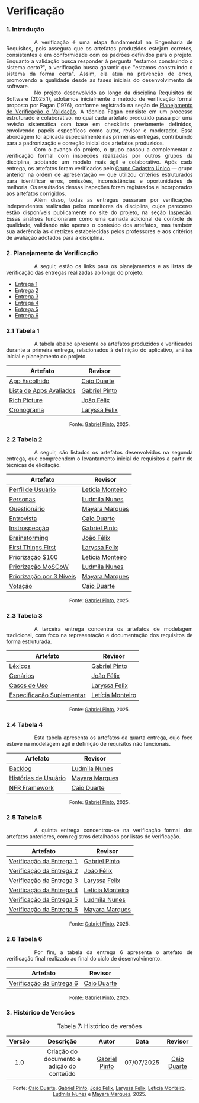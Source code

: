 # Verificação

### 1. Introdução

<div style="text-align: justify; text-indent: 2cm;"> A verificação é uma etapa fundamental na Engenharia de Requisitos, pois assegura que os artefatos produzidos estejam corretos, consistentes e em conformidade com os padrões definidos para o projeto. Enquanto a validação busca responder à pergunta "estamos construindo o sistema certo?", a verificação busca garantir que "estamos construindo o sistema da forma certa". Assim, ela atua na prevenção de erros, promovendo a qualidade desde as fases iniciais do desenvolvimento de software.
</div>

<div style="text-align: justify; text-indent: 2cm;"> No projeto desenvolvido ao longo da disciplina Requisitos de Software (2025.1), adotamos inicialmente o método de verificação formal proposto por Fagan (1976), conforme registrado na seção de <a href="https://requisitos-de-software.github.io/2025.1-IBGE/Planejamento/VerificacaoEValidacao/">Planejamento de Verificação e Validação</a>. A técnica Fagan consiste em um processo estruturado e colaborativo, no qual cada artefato produzido passa por uma revisão sistemática com base em checklists previamente definidos, envolvendo papéis específicos como autor, revisor e moderador. Essa abordagem foi aplicada especialmente nas primeiras entregas, contribuindo para a padronização e correção inicial dos artefatos produzidos.
</div>

<div style="text-align: justify; text-indent: 2cm;">
Com o avanço do projeto, o grupo passou a complementar a verificação formal com inspeções realizadas por outros grupos da disciplina, adotando um modelo mais ágil e colaborativo. Após cada entrega, os artefatos foram verificados pelo <a href="https://requisitos-de-software.github.io/2025.1-Cadastro-Unico/inspecoes/grupo%2B1/inspecao_1/">Grupo Cadastro Único</a> — grupo anterior na ordem de apresentação — que utilizou critérios estruturados para identificar erros, omissões, inconsistências e oportunidades de melhoria. Os resultados dessas inspeções foram registrados e incorporados aos artefatos corrigidos.
</div>


<div style="text-align: justify; text-indent: 2cm;"> Além disso, todas as entregas passaram por verificações independentes realizadas pelos monitores da disciplina, cujos pareceres estão disponíveis publicamente no site do projeto, na seção <a href="https://requisitos-de-software.github.io/2025.1-IBGE/Verificacao/entrega1/lv1/">Inspeção</a>. Essas análises funcionaram como uma camada adicional de controle de qualidade, validando não apenas o conteúdo dos artefatos, mas também sua aderência às diretrizes estabelecidas pelos professores e aos critérios de avaliação adotados para a disciplina.
</div>

### 2. Planejamento da Verificação

<div style="text-align: justify; text-indent: 2cm;">
A seguir, estão os links para os planejamentos e as listas de verificação das entregas realizadas ao longo do projeto:
</div>

<ul>
  <li><a href="https://requisitos-de-software.github.io/2025.1-IBGE/Verificacao/entrega1/lv1/" target="_blank">Entrega 1</a></li>
  <li><a href="https://requisitos-de-software.github.io/2025.1-IBGE/Verificacao/entrega2/lv2/" target="_blank">Entrega 2</a></li>
  <li><a href="https://requisitos-de-software.github.io/2025.1-IBGE/Verificacao/entrega3/lv3/" target="_blank">Entrega 3</a></li>
  <li><a href="https://requisitos-de-software.github.io/2025.1-IBGE/Verificacao/entrega4/lv4/" target="_blank">Entrega 4</a></li>
  <li><a href="https://requisitos-de-software.github.io/2025.1-IBGE/Verificacao/entrega5/lv5/" target="_blank">Entrega 5</a></li>
  <li><a href="https://requisitos-de-software.github.io/2025.1-IBGE/Verificacao/entrega6/lv6/" target="_blank">Entrega 6</a></li>
</ul>

### 2.1 Tabela 1

<div style="text-align: justify; text-indent: 2cm;">
A tabela abaixo apresenta os artefatos produzidos e verificados durante a primeira entrega, relacionados à definição do aplicativo, análise inicial e planejamento do projeto.
</div>

| Artefato | Revisor |
|----------|-----------|
| [App Escolhido](https://requisitos-de-software.github.io/2025.1-IBGE/Planejamento/AplicativoEscolhido/) | [Caio Duarte](https://github.com/caioduart3) |
| [Lista de Apps Avaliados](https://requisitos-de-software.github.io/2025.1-IBGE/prerastreabilidade/rich-pic_alt/) | [Gabriel Pinto](https://github.com/GabrielSPinto) |
| [Rich Picture](https://requisitos-de-software.github.io/2025.1-IBGE/Planejamento/AplicativoEscolhido/) | [João Félix](https://github.com/joaofmoreiraa) |
| [Cronograma](https://requisitos-de-software.github.io/2025.1-IBGE/Planejamento/Cronograma/) | [Laryssa Felix](https://github.com/felixlaryssa) |

<font size="2"><p style="text-align: center">Fonte: [Gabriel Pinto](https://github.com/GabrielSPinto), 2025.</p></font>

### 2.2 Tabela 2

<div style="text-align: justify; text-indent: 2cm;">
A seguir, são listados os artefatos desenvolvidos na segunda entrega, que compreendem o levantamento inicial de requisitos a partir de técnicas de elicitação.
</div>

| Artefato | Revisor |
|----------|-----------|
| [Perfil de Usuário](https://requisitos-de-software.github.io/2025.1-IBGE/elicitacao/usuarios/PerfilDoUsuario/) | [Letícia Monteiro](https://github.com/LeticiaMonteiroo) |
| [Personas](https://requisitos-de-software.github.io/2025.1-IBGE/elicitacao/usuarios/Personas/) | [Ludmila Nunes](https://github.com/ludmilaaysha) |
| [Questionário](https://requisitos-de-software.github.io/2025.1-IBGE/elicitacao/tecnicas_selecionadas/questionario/) | [Mayara Marques](https://github.com/maymarquee) |
| [Entrevista](https://requisitos-de-software.github.io/2025.1-IBGE/elicitacao/tecnicas_selecionadas/entrevista/) | [Caio Duarte](https://github.com/caioduart3) |
| [Instrospecção](https://requisitos-de-software.github.io/2025.1-IBGE/elicitacao/tecnicas_selecionadas/introspeccao/) | [Gabriel Pinto](https://github.com/GabrielSPinto) |
| [Brainstorming](https://requisitos-de-software.github.io/2025.1-IBGE/elicitacao/tecnicas_selecionadas/brainstorming/) | [João Félix](https://github.com/joaofmoreiraa) |
| [First Things First](https://requisitos-de-software.github.io/2025.1-IBGE/elicitacao/priorizacao_selecionadas/first_things_first/) | [Laryssa Felix](https://github.com/felixlaryssa) |
| [Priorização $100](https://requisitos-de-software.github.io/2025.1-IBGE/elicitacao/priorizacao_selecionadas/%24100/) | [Letícia Monteiro](https://github.com/LeticiaMonteiroo) |
| [Priorização MoSCoW](https://requisitos-de-software.github.io/2025.1-IBGE/elicitacao/priorizacao_selecionadas/moscow/) | [Ludmila Nunes](https://github.com/ludmilaaysha) |
| [Priorização por 3 Níveis](https://requisitos-de-software.github.io/2025.1-IBGE/elicitacao/priorizacao_selecionadas/prioriza%C3%A7%C3%A3o_por_3_n%C3%ADveis/) | [Mayara Marques](https://github.com/maymarquee) |
| [Votação](https://requisitos-de-software.github.io/2025.1-IBGE/elicitacao/priorizacao_selecionadas/votacao/) | [Caio Duarte](https://github.com/caioduart3) |

<font size="2"><p style="text-align: center">Fonte: [Gabriel Pinto](https://github.com/GabrielSPinto), 2025.</p></font>

### 2.3 Tabela 3

<div style="text-align: justify; text-indent: 2cm;">
A terceira entrega concentra os artefatos de modelagem tradicional, com foco na representação e documentação dos requisitos de forma estruturada.
</div>

| Artefato | Revisor |
|----------|-----------|
| [Léxicos](https://requisitos-de-software.github.io/2025.1-IBGE/modelagem/lexicos/) | [Gabriel Pinto](https://github.com/GabrielSPinto) |
| [Cenários](https://requisitos-de-software.github.io/2025.1-IBGE/modelagem/cenarios/) | [João Félix](https://github.com/joaofmoreiraa) |
| [Casos de Uso](https://requisitos-de-software.github.io/2025.1-IBGE/modelagem/useCases/) | [Laryssa Felix](https://github.com/felixlaryssa) |
| [Especificação Suplementar](https://requisitos-de-software.github.io/2025.1-IBGE/modelagem/especificacaoSuplementar/) | [Letícia Monteiro](https://github.com/LeticiaMonteiroo) |

<font size="2"><p style="text-align: center">Fonte: [Gabriel Pinto](https://github.com/GabrielSPinto), 2025.</p></font>

### 2.4 Tabela 4

<div style="text-align: justify; text-indent: 2cm;">
Esta tabela apresenta os artefatos da quarta entrega, cujo foco esteve na modelagem ágil e definição de requisitos não funcionais.
</div>

| Artefato | Revisor |
|----------|-----------|
| [Backlog](https://requisitos-de-software.github.io/2025.1-IBGE/modelagem/agil/productBacklog/) | [Ludmila Nunes](https://github.com/ludmilaaysha) |
| [Histórias de Usuário](https://requisitos-de-software.github.io/2025.1-IBGE/modelagem/agil/userStories/) | [Mayara Marques](https://github.com/maymarquee) |
| [NFR Framework](https://requisitos-de-software.github.io/2025.1-IBGE/modelagem/agil/NFR/) | [Caio Duarte](https://github.com/caioduart3) |

<font size="2"><p style="text-align: center">Fonte: [Gabriel Pinto](https://github.com/GabrielSPinto), 2025.</p></font>

### 2.5 Tabela 5

<div style="text-align: justify; text-indent: 2cm;">
A quinta entrega concentrou-se na verificação formal dos artefatos anteriores, com registros detalhados por listas de verificação.
</div>

| Artefato | Revisor |
|----------|-----------|
| [Verificação da Entrega 1](https://requisitos-de-software.github.io/2025.1-IBGE/Verificacao/entrega1/lv1/) | [Gabriel Pinto](https://github.com/GabrielSPinto)
| [Verificação da Entrega 2](https://requisitos-de-software.github.io/2025.1-IBGE/Verificacao/entrega2/lv2/) | [João Félix](https://github.com/joaofmoreiraa)
| [Verificação da Entrega 3](https://requisitos-de-software.github.io/2025.1-IBGE/Verificacao/entrega3/lv3/) | [Laryssa Felix](https://github.com/felixlaryssa)
| [Verificação da Entrega 4](https://requisitos-de-software.github.io/2025.1-IBGE/Verificacao/entrega4/lv4/) | [Letícia Monteiro](https://github.com/LeticiaMonteiroo)
| [Verificação da Entrega 5](https://requisitos-de-software.github.io/2025.1-IBGE/Verificacao/entrega5/lv5/) | [Ludmila Nunes](https://github.com/ludmilaaysha)
| [Verificação da Entrega 6](https://requisitos-de-software.github.io/2025.1-IBGE/Verificacao/entrega6/lv6/) | [Mayara Marques](https://github.com/maymarquee)

<font size="2"><p style="text-align: center">Fonte: [Gabriel Pinto](https://github.com/GabrielSPinto), 2025.</p></font>

### 2.6 Tabela 6

<div style="text-align: justify; text-indent: 2cm;">
Por fim, a tabela da entrega 6 apresenta o artefato de verificação final realizado ao final do ciclo de desenvolvimento.
</div>

| Artefato | Revisor |
|----------|-----------|
| [Verificação da Entrega 6](https://requisitos-de-software.github.io/2025.1-IBGE/Verificacao/entrega6/lv6/) | [Caio Duarte](https://github.com/caioduart3) |

<font size="2"><p style="text-align: center">Fonte: [Gabriel Pinto](https://github.com/GabrielSPinto), 2025.</p></font>

### 3. Histórico de Versões 
<font size="3"><p style="text-align: center">Tabela 7: Histórico de versões</p></font>

| Versão | Descrição     |Autor                                       |Data    |Revisor|
|:-:     |  :-:          | :-:                                        | :-:        |:-:|
|1.0     | Criação do documento e adição do conteúdo|[Gabriel Pinto](https://github.com/GabrielSPinto)| 07/07/2025 | [Caio Duarte](https://github.com/caioduart3) |

<font size="2"><p style="text-align: center">Fonte: [Caio Duarte](https://github.com/caioduart3), [Gabriel Pinto](https://github.com/GabrielSPinto), [João Félix](https://github.com/joaofmoreiraa), [Laryssa Felix](https://github.com/felixlaryssa), [Letícia Monteiro](https://github.com/LeticiaMonteiroo), [Ludmila Nunes](https://github.com/ludmilaaysha) e [Mayara Marques](https://github.com/maymarquee), 2025.</p></font>
